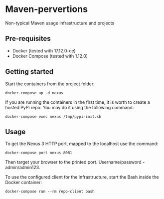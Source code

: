 # Maven-pervertions
Non-typical Maven usage infrastructure and projects

## Pre-requisites
  * Docker (tested with 17.12.0-ce)
  * Docker Compose (tested with 1.12.0)

## Getting started
  Start the containers from the project folder:
  
    docker-compose up -d nexus
  
  If you are running the containers in the first time, it is worth to create a hosted PyPi repo. You may do it using the following command:

    docker-compose exec nexus /tmp/pypi-init.sh
  
## Usage
  To get the Nexus 3 HTTP port, mapped to the localhost use the command:
  
    docker-compose port nexus 8081

  Then target your browser to the printed port. Username/password - admin/admin123.
  
  To use the configured client for the infrastructure, start the Bash inside the Docker container:
  
    docker-compose run --rm repo-client bash